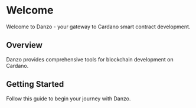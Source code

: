 # Welcome

Welcome to Danzo - your gateway to Cardano smart contract development.

## Overview

Danzo provides comprehensive tools for blockchain development on Cardano.

## Getting Started

Follow this guide to begin your journey with Danzo.
